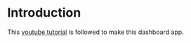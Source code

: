 # Introduction

This [youtube tutorial](https://www.youtube.com/watch?v=wYpCWwD1oz0&list=PLVlZi9Te9BeGGsQvEIwPmit0WyFIHCH-G&index=6&t=58s) is followed to make this dashboard app.
